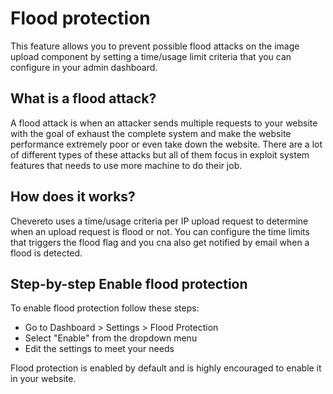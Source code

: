 Flood protection
================

This feature allows you to prevent possible flood attacks on the image upload component by setting a time/usage limit criteria that you can configure in your admin dashboard.

What is a flood attack?
-----------------------

A flood attack is when an attacker sends multiple requests to your website with the goal of exhaust the complete system and make the website performance extremely poor or even take down the website. There are a lot of different types of these attacks but all of them focus in exploit system features that needs to use more machine to do their job.

How does it works?
------------------

Chevereto uses a time/usage criteria per IP upload request to determine when an upload request is flood or not. You can configure the time limits that triggers the flood flag and you cna also get notified by email when a flood is detected.

Step-by-step Enable flood protection
------------------------------------

To enable flood protection follow these steps:

*   Go to Dashboard > Settings > Flood Protection
*   Select "Enable" from the dropdown menu
*   Edit the settings to meet your needs

Flood protection is enabled by default and is highly encouraged to enable it in your website.